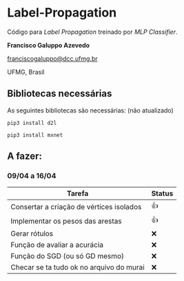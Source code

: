 # Label-Propagation

Código para *Label Propagation* treinado por *MLP Classifier*.

**Francisco Galuppo Azevedo**

franciscogaluppo@dcc.ufmg.br

UFMG, Brasil


## Bibliotecas necessárias

As seguintes bibliotecas são necessárias: (não atualizado)

`pip3 install d2l`

`pip3 install mxnet`

## A fazer:
### 09/04 a 16/04

Tarefa | Status
--- | ---
Consertar a criação de vértices isolados | :+1:
Implementar os pesos das arestas | :+1:
Gerar rótulos | :x:
Função de avaliar a acurácia | :x:
Função do SGD (ou só GD mesmo) | :x:
Checar se ta tudo ok no arquivo do murai | :x:
